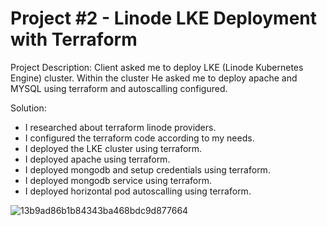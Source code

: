 # Project #2 - Linode LKE Deployment with Terraform

Project Description: Client asked me to deploy LKE (Linode Kubernetes Engine) cluster. Within the cluster He asked me to deploy apache and MYSQL using terraform and autoscalling configured.

Solution: 
- I researched about terraform linode providers.
- I configured the terraform code according to my needs.
- I deployed the LKE cluster using terraform.
- I deployed apache using terraform.
- I deployed mongodb and setup credentials using terraform.
- I deployed mongodb service using terraform.
- I deployed horizontal pod autoscalling using terraform.

![13b9ad86b1b84343ba468bdc9d877664](https://github.com/awab-hassan/02-linodeTerraform-DEVOPS/assets/90965012/60778df0-4feb-4921-bd09-3850e1858f97)
